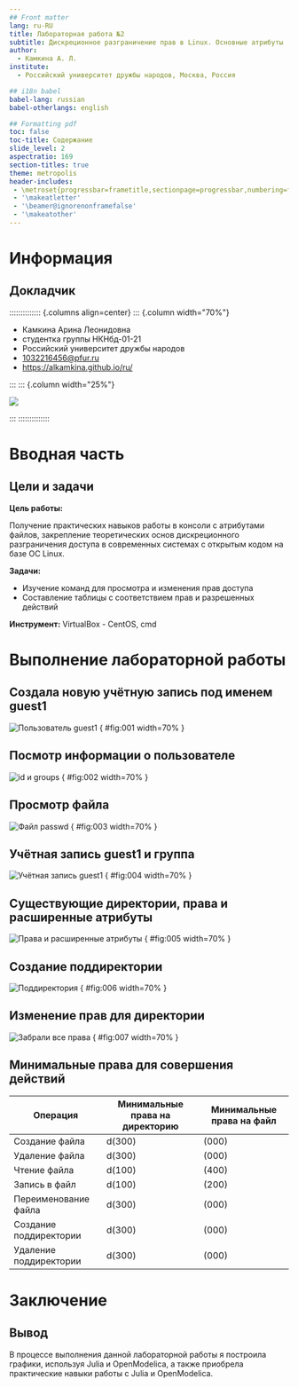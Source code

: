 ```yaml
---
## Front matter
lang: ru-RU
title: Лабораторная работа №2
subtitle: Дискреционное разграничение прав в Linux. Основные атрибуты
author:
  - Камкина А. Л.
institute:
  - Российский университет дружбы народов, Москва, Россия

## i18n babel
babel-lang: russian
babel-otherlangs: english

## Formatting pdf
toc: false
toc-title: Содержание
slide_level: 2
aspectratio: 169
section-titles: true
theme: metropolis
header-includes:
 - \metroset{progressbar=frametitle,sectionpage=progressbar,numbering=fraction}
 - '\makeatletter'
 - '\beamer@ignorenonframefalse'
 - '\makeatother'
---
```


# Информация

## Докладчик

:::::::::::::: {.columns align=center}
::: {.column width="70%"}

  * Камкина Арина Леонидовна
  * студентка группы НКНбд-01-21
  * Российский университет дружбы народов
  * [1032216456@pfur.ru](mailto:1032216456@rudn.ru)
  * <https://alkamkina.github.io/ru/>

:::
::: {.column width="25%"}

![](./image/me.jpg)

:::
::::::::::::::


# Вводная часть

## Цели и задачи

**Цель работы:**

Получение практических навыков работы в консоли с атрибутами файлов, закрепление теоретических основ дискреционного разграничения доступа в современных системах с открытым кодом на базе ОС Linux.

**Задачи:**

- Изучение команд для просмотра и изменения прав доступа
- Составление таблицы с соответствием прав и разрешенных действий

**Инструмент:** VirtualBox - CentOS, cmd

# Выполнение лабораторной работы

## Создала новую учётную запись под именем guest1
![Пользователь guest1](image/1.png)
{ #fig:001 width=70% }

## Посмотр информации о пользователе
![id и groups](image/2.png)
{ #fig:002 width=70% }

## Просмотр файла 
![Файл passwd](image/3.png)
{ #fig:003 width=70% }

## Учётная запись guest1 и группа
![Учётная запись guest1](image/4.png)
{ #fig:004 width=70% }

## Существующие директории, права и расширенные атрибуты
![Права и расширенные атрибуты](image/5.png)
{ #fig:005 width=70% }

## Создание поддиректории
![Поддиректория](image/6.png)
{ #fig:006 width=70% }

## Изменение прав для директории
![Забрали все права](image/7.png)
{ #fig:007 width=70% }

## Минимальные права для совершения действий
| Операция | Минимальные права на директорию | Минимальные права на файл |
|----------|---------------------------------|---------------------------|
|Создание файла|            d(300)               |               (000)            |
|Удаление файла|            d(300)               |               (000)            |
|Чтение файла|            d(100)               |               (400)            |
|Запись в файл|            d(100)               |               (200)            |
|Переименование файла |            d(300)               |               (000)            |
|Создание поддиректории |            d(300)               |               (000)            |
|Удаление поддиректории |            d(300)               |               (000)            |

# Заключение

## Вывод

В процессе выполнения данной лабораторной работы я построила графики, используя Julia и OpenModelica, а также приобрела практические навыки работы с Julia и OpenModelica.
